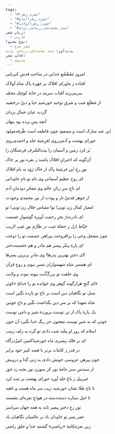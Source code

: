 ```yaml
---
tags:
  - "#حضرت_زهرا"
  - "#حضرت_زهرا/مدح"
  - "#حضرت_زهرا/ولادت"
  - "#سید_محمدعلی_ریاضی_یزدی"
زبان شعر:
  - فارسی
نوع محتوا:
  - شعر مدح
پدیدآور: سید محمدعلی ریاضی یزدی
قالب شعر:
  - مثنوی
---
```

امروز تَشَعْشُعِ خدایی
در ساحتِ قدسِ کبریایی

افتاده ز ماورای افلاک
بر چهرۀ پاکِ شاهِ لَولاک

سرمی‌زند آفتاب سرمد
در خانۀ کوچکِ محمّد

از مَطلَعِ غیب و شرقِ توحید
خورشیدِ حیا و دینْ درخشید

گردید عیان جمالِ یزدان

آنچه پسِ پرده بود پنهان

این عید مبارک است و مسعود
چون فاطمه است طُرفه‌مولود

حورای بهشت و آدمی‌روی
اِفرِشتۀ خلد و احمدی‌روی

پُر کرد زمین و آسمان را
بیت‌الشّرفِ فرشتگان را

آن‌گونه که اخترانِ افلاک
پاشند ز نقره نور بر خاک

نورِ رخِ این فرشتۀ پاک
از خاک رَوَد به بامِ افلاک

ای روح عظیم آسمانی
وی نام تو نامِ جاودانی

ای تاجِ سرِ زنانِ عالم
وی مَفخَرِ دودمانِ آدم

از جوهر قدسْ تار و پودَت
از نور محمدی وجودت

معیار کمال زن تویی! تو!
مقیاس جلال زن تویی! تو!

ای نادره‌درّ بحرِ رحمت
آویزۀ گوشوارِ عصمت

خیّاط ازل ز حجلۀ غیب
در طارُمِ نورِ غیبِ لاریب

چون مشعل وحی را برافروخت
پیراهن عصمت تو را دوخت

ای پارۀ پیکر پیمبر
هم مادر و هم خجسته‌دختر

ای دخترِ بهترین پدرها!
وی مادرِ برترین پسرها!

ای همسر شاهِ شهسواران
نفس نبوی و روح قرآن

وی خلقت تو بزرگ‌ْآیت
پیوند نبوت و ولایت

ای گنجِ هزارگونه گوهر
وی خوانده تو را خدایْ «کوثر»

نسل تو نگاهبان دین است
بر تاج تو یازده نگین است

شاه شهدا که بر سرِ دین
بگذاشت نگین و تاجِ خونین

یک پارۀ پاک از تن توست
پروردۀ شیر و دامن توست

خونی که به شیرِ توست معجون
جز رنگ خدا نگیرد آن خون

اسلام که روز او بِشُد شب
دادی تو گره به زلف زینب

ای بر فلک پیمبری ماه
خورشیدْکمین کنیزْدرگاه

در قدر ز کائنات برتر
با فضه کنیز خود برابر

چون پیرهن عروسی خویش
دادی به زنی گدا و درویش

از سندسِ سبز جامۀ نور
کز سوزن نور بخیه زد حور

جبرییل ز باغ خلد آورد
حورای بهشت بر تنت کرد

تا تاج طلا نشان خورشید
زیب سر ماه هست و ناهید

تا خیل ستاره دسته‌دسته
در هودَجِ نقره‌ای نشسته

نورِ رخِ دخترِ پیمبر
تابد به همه جهان سراسر

عمر پسر تو جاودان باد
بر عالمیان نگاهبان باد

زین نغز‌‌چکامۀ «ریاضی»
گشتند خدا و خلق راضی